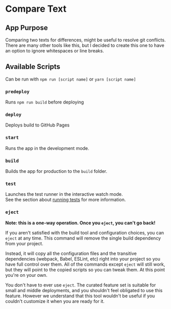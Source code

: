 # Compare Text

## App Purpose

Comparing two texts for differences, might be useful to resolve git conflicts. There are many other tools like this, but I decided to create this one to have an option to ignore whitespaces or line breaks.

## Available Scripts

Can be run with `npm run [script name]` or `yarn [script name]`

### `predeploy`

Runs `npm run build` before deploying

### `deploy`

Deploys build to GitHub Pages

### `start`

Runs the app in the development mode.

### `build`

Builds the app for production to the `build` folder.

### `test`

Launches the test runner in the interactive watch mode.\
See the section about [running tests](https://facebook.github.io/create-react-app/docs/running-tests) for more information.

### `eject`

**Note: this is a one-way operation. Once you `eject`, you can't go back!**

If you aren't satisfied with the build tool and configuration choices, you can `eject` at any time. This command will remove the single build dependency from your project.

Instead, it will copy all the configuration files and the transitive dependencies (webpack, Babel, ESLint, etc) right into your project so you have full control over them. All of the commands except `eject` will still work, but they will point to the copied scripts so you can tweak them. At this point you're on your own.

You don't have to ever use `eject`. The curated feature set is suitable for small and middle deployments, and you shouldn't feel obligated to use this feature. However we understand that this tool wouldn't be useful if you couldn't customize it when you are ready for it.

